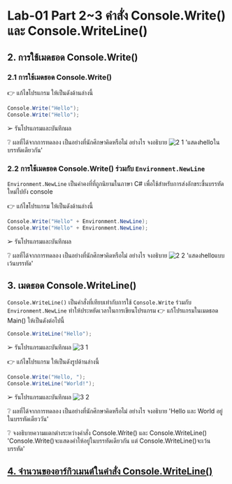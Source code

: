 # Lab-01 Part 2~3 คำสั่ง Console.Write() และ Console.WriteLine()

## 2. การใช้เมดธอด Console.Write()

### 2.1 การใช้เมดธอด Console.Write()
👉 แก้ไขโปรแกรม ให้เป็นดังด้านล่างนี้

```csharp
Console.Write("Hello");
Console.Write("Hello");
```

➢ รันโปรแกรมและบันทึกผล


❔ ผลที่ได้จากการทดลอง เป็นอย่างที่นักศึกษาคิดหรือไม่ อย่างไร จงอธิบาย
![2 1](https://github.com/VisawaPRO/03376836-OOP-2566-Lab-01/assets/144195555/139803cc-bd02-43bd-81e3-771e2ce4ad76)
'แสดงhelloในบรรทัดเดียวกัน'


### 2.2 การใช้เมดธอด Console.Write() ร่วมกับ  `Environment.NewLine`

`Environment.NewLine` เป็นค่าคงที่ที่ถูกนิยามในภาษา C# เพื่อใช้สำหรับการส่งอักขระขึ้นบรรทัดใหม่ไปยัง console

👉 แก้ไขโปรแกรม ให้เป็นดังด้านล่างนี้

```csharp
Console.Write("Hello" + Environment.NewLine);
Console.Write("Hello" + Environment.NewLine);
```

➢ รันโปรแกรมและบันทึกผล


❔ ผลที่ได้จากการทดลอง เป็นอย่างที่นักศึกษาคิดหรือไม่ อย่างไร จงอธิบาย
![2 2](https://github.com/VisawaPRO/03376836-OOP-2566-Lab-01/assets/144195555/546f6656-38d2-40e5-9d86-5fbeac82f5e3)
'แสดงhelloแบบเว้นบรรทัด'



## 3. เมดธอด Console.WriteLine()

`Console.WriteLine()` เป็นคำสั่งที่เทียบเท่ากับการใช้  `Console.Write` ร่วมกับ  `Environment.NewLine` ทำให้ประหยัดเวลาในการเขียนโปรแกรม
👉 แก้โปรแกรมในเมดธอด Main() ให้เป็นดังต่อไปนี้

```csharp
Console.WriteLine("Hello");
```

➢ รันโปรแกรมและบันทึกผล
![3 1](https://github.com/VisawaPRO/03376836-OOP-2566-Lab-01/assets/144195555/f22a96e0-4c11-4587-a012-3487f34631bc)



👉 แก้ไขโปรแกรม ให้เป็นดังรูปด้านล่างนี้

```csharp
Console.Write("Hello, ");
Console.WriteLine("World!");
```

➢ รันโปรแกรมและบันทึกผล
![3 2](https://github.com/VisawaPRO/03376836-OOP-2566-Lab-01/assets/144195555/226c42fd-3608-406a-a3e9-30cd144d2350)

❔ ผลที่ได้จากการทดลอง เป็นอย่างที่นักศึกษาคิดหรือไม่ อย่างไร จงอธิบาย
'Hello และ World อยู่ในบรรทัดเดียววัน'


❔ จงอธิบายความแตกต่างระหว่างคำสั่ง Console.Write() และ Console.WriteLine()
'Console.Write()จะแสดงคำให้อยู่ในบรรทัดเดียวกัน  แต่ Console.WriteLine()จะเว้นบรรทัด'

## [4. จำนวนของอาร์กิวเมนต์ในคำสั่ง Console.WriteLine()](./Lab-01-part-4.md)
